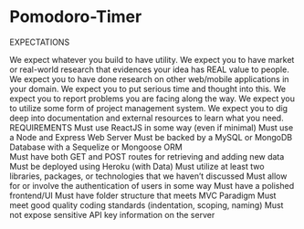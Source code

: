 # Pomodoro-Timer

EXPECTATIONS

We expect whatever you build to have utility.
We expect you to have market or real-world research that evidences your idea
has REAL value to people. 
We expect you to have done research on other web/mobile applications in your domain. 
We expect you to put serious time and thought into this. 
We expect you to report problems you are facing along the way.
We expect you to utilize some form of project management system.
We expect you to dig deep into documentation and external resources to learn what you need.
REQUIREMENTS
Must use ReactJS in some way (even if minimal)
Must use a Node and Express Web Server
Must be backed by a MySQL or MongoDB Database with a Sequelize or Mongoose ORM  
Must have both GET and POST routes for retrieving and adding new data
Must be deployed using Heroku (with Data)
Must utilize at least two libraries, packages, or technologies that we haven’t discussed
Must allow for or involve the authentication of users in some way
Must have a polished frontend/UI 
Must have folder structure that meets MVC Paradigm
Must meet good quality coding standards (indentation, scoping, naming)
Must not expose sensitive API key information on the server
